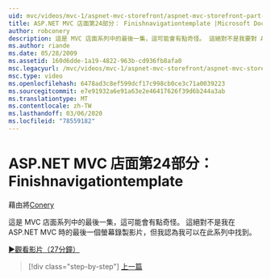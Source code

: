 ```yaml
---
uid: mvc/videos/mvc-1/aspnet-mvc-storefront/aspnet-mvc-storefront-part-24-finis
title: ASP.NET MVC 店面第24部分： Finishnavigationtemplate |Microsoft Docs
author: robconery
description: 這是 MVC 店面系列中的最後一集，這可能會有點奇怪。 這絕對不是我要對 ASP.NET 進行的最後一個螢幕錄製影片 。
ms.author: riande
ms.date: 05/28/2009
ms.assetid: 160d6dde-1a19-4822-963b-cd936fb8afa0
msc.legacyurl: /mvc/videos/mvc-1/aspnet-mvc-storefront/aspnet-mvc-storefront-part-24-finis
msc.type: video
ms.openlocfilehash: 6478ad3c8ef599dcf17c998cb0ce3c71a0039223
ms.sourcegitcommit: e7e91932a6e91a63e2e46417626f39d6b244a3ab
ms.translationtype: MT
ms.contentlocale: zh-TW
ms.lasthandoff: 03/06/2020
ms.locfileid: "78559182"
---
```

# <a name="aspnet-mvc-storefront-part-24-finis"></a>ASP.NET MVC 店面第24部分： Finishnavigationtemplate

藉由將[Conery](https://github.com/robconery)

這是 MVC 店面系列中的最後一集，這可能會有點奇怪。 這絕對不是我在 ASP.NET MVC 時的最後一個螢幕錄製影片，但我認為我可以在此系列中找到。

[&#9654;觀看影片（27分鐘）](https://channel9.msdn.com/Blogs/ASP-NET-Site-Videos/aspnet-mvc-storefront-part-24-finis)

> [!div class="step-by-step"]
> [上一篇](aspnet-mvc-storefront-part-23-getting-started-with-domain-driven-design.md)
